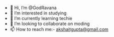 - 👋 Hi, I’m @GodRavana
- 👀 I’m interested in studying
- 🌱 I’m currently learning techie
- 💞️ I’m looking to collaborate on moding
- 📫 How to reach me:- akshaitgupta@gmail.com

<!---
GodRavana/GodRavana is a ✨ special ✨ repository because its `README.md` (this file) appears on your GitHub profile.
You can click the Preview link to take a look at your changes.
--->
